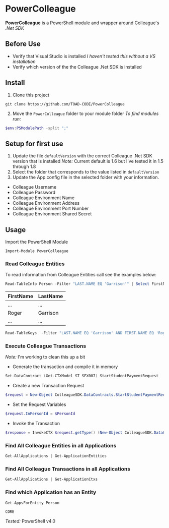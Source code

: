 # PowerColleague

**PowerColleague** is a PowerShell module and wrapper around Colleague's *.Net SDK*

## Before Use
- Verify that Visual Studio is installed *I haven't tested this without a VS installation*
- Verify which version of the the Colleague .Net SDK is installed 

## Install
1. Clone this project 
  ```
  git clone https://github.com/TOAD-CODE/PowerColleague
  ```
2. Move the `PowerColleague` folder to your module folder
  *To find modules run:* 
  ```powershell
  $env:PSModulePath -split ";"
  ```
<!--3. Import the PowerShell Module to use it-->
  <!--```powerhsell-->
  <!--Import-Module PowerColleague-->
  <!--```-->

## Setup for first use
1. Update the file `defaultVersion` with the correct Colleague .Net SDK version that is installed
  *Note:* Current default is 1.6 but I've tested it in 1.5 through 1.8
2. Select the folder that corresponds to the value listed in `defaultVersion`
3. Update the App.config file in the selected folder with your information.
  - Colleague Username
  - Colleague Password
  - Colleague Environment Name
  - Colleague Environment Address
  - Colleague Environment Port Number
  - Colleague Environment Shared Secret

## Usage
Import the PowerShell Module
```powerhsell
Import-Module PowerColleague
```

### Read Colleague Entities
  To read information from Colleague Entities call see the examples below:
```powershell
Read-TableInfo Person -Filter "LAST.NAME EQ 'Garrison'" | Select FirstName, LastName
```
  FirstName|LastName
  ---------|--------
  ...|...
  Roger|Garrison
  ...|...

```powershell
Read-TableKeys  -Filter "LAST.NAME EQ 'Garrison' AND FIRST.NAME EQ 'Roger'" 
```

### Execute Colleague Transactions
  *Note:* I'm working to clean this up a bit
  - Generate the transaction and compile it in memory
```powershell
Set-DataContract (Get-CTXModel ST SFX007) StartStudentPaymentRequest
```
  - Create a new Transaction Request
```powershell
$request = New-Object ColleagueSDK.DataContracts.StartStudentPaymentRequest
```
  - Set the Request Variables
```powershell
$request.InPersonId = $PersonId
```
  - Invoke the Transaction
```powershell
$response = InvokeCTX $request.getType() (New-Object ColleagueSDK.DataContracts.StartStudentPaymentResponse).getType() $request
```
  
### Find All Colleague Entities in all Applications
```powershell
Get-AllApplications | Get-ApplicationEntities
```

### Find All Colleague Transactions in all Applications
```powershell
Get-AllApplications | Get-ApplicationCtxs
```
  
### Find which Application has an Entity
```powershell
Get-AppsForEntity Person
```
`CORE`



*Tested:* PowerShell v4.0
